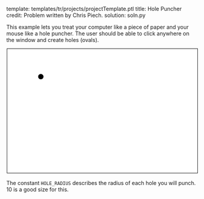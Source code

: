 template: templates/tr/projects/projectTemplate.ptl
title: Hole Puncher
credit: Problem written by Chris Piech.
solution: soln.py

This example lets you treat your computer like a piece of paper and your mouse like a hole puncher. The user should be able to click anywhere on the window and create holes (ovals). 

<center>
  <!--<img style="width:500px;border:1px solid #000000"
          alt = "Hole puncher demo"
          src="{{pathToRoot}}img/projects/hole_puncher/demo.gif">
  -->
  <img style="width:500px;border:1px solid #000000" src="demo.gif">
</center>

The constant `HOLE_RADIUS` describes the radius of each hole you will punch. 10 is a good size for this.

